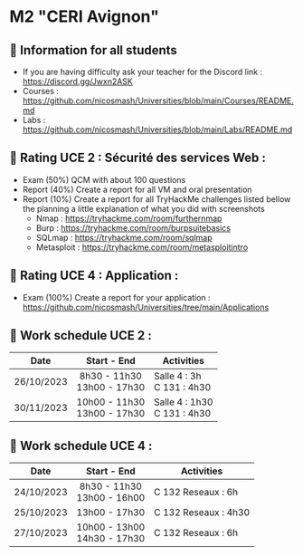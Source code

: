 # M2 "CERI Avignon"

## 📢 Information for all students

* If you are having difficulty ask your teacher for the Discord link : https://discord.gg/Jwxn2ASK
* Courses : https://github.com/nicosmash/Universities/blob/main/Courses/README.md
* Labs : https://github.com/nicosmash/Universities/blob/main/Labs/README.md

## 📢 Rating UCE 2 : Sécurité des services Web :
* Exam (50%) QCM with about 100 questions
* Report (40%) Create a report for all VM and oral presentation
* Report (10%) Create a report for all TryHackMe challenges listed bellow the planning a little explanation of what you did with screenshots
    * Nmap : https://tryhackme.com/room/furthernmap
    * Burp : https://tryhackme.com/room/burpsuitebasics
    * SQLmap : https://tryhackme.com/room/sqlmap
    * Metasploit : https://tryhackme.com/room/metasploitintro 

## 📢 Rating UCE 4 : Application :
* Exam (100%) Create a report for your application : https://github.com/nicosmash/Universities/tree/main/Applications

## 📢 Work schedule UCE 2 :
| Date  | Start - End |  Activities |
| :---: | :---------: | ------------- |
| 26/10/2023  | 8h30 - 11h30 <br> 13h00 - 17h30  | Salle 4 : 3h <br> C 131 : 4h30 |
| 30/11/2023  | 10h00 - 11h30 <br> 13h00 - 17h30  | Salle 4 : 1h30 <br> C 131 : 4h30 |

## 📢 Work schedule UCE 4 :
| Date  | Start - End |  Activities |
| :---: | :---------: | ------------- |
| 24/10/2023  | 8h30 - 11h30 <br> 13h00 - 16h00  | C 132 Reseaux : 6h |
| 25/10/2023  | 13h00 - 17h30  | C 132 Reseaux : 4h30 |
| 27/10/2023  | 10h00 - 13h00 <br> 14h30 - 17h30  | C 132 Reseaux : 6h |
